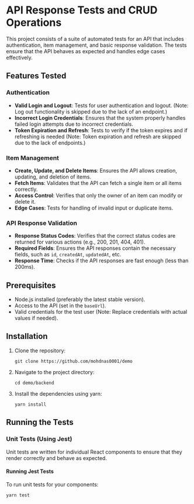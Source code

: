 # API Response Tests and CRUD Operations

This project consists of a suite of automated tests for an API that includes authentication, item management, and basic response validation. The tests ensure that the API behaves as expected and handles edge cases effectively.

## Features Tested

### Authentication
- **Valid Login and Logout**: Tests for user authentication and logout. (Note: Log out functionality is skipped due to the lack of an endpoint.)
- **Incorrect Login Credentials**: Ensures that the system properly handles failed login attempts due to incorrect credentials.
- **Token Expiration and Refresh**: Tests to verify if the token expires and if refreshing is needed (Note: Token expiration and refresh are skipped due to the lack of endpoints.)

### Item Management
- **Create, Update, and Delete Items**: Ensures the API allows creation, updating, and deletion of items.
- **Fetch Items**: Validates that the API can fetch a single item or all items correctly.
- **Access Control**: Verifies that only the owner of an item can modify or delete it.
- **Edge Cases**: Tests for handling of invalid input or duplicate items.

### API Response Validation
- **Response Status Codes**: Verifies that the correct status codes are returned for various actions (e.g., 200, 201, 404, 401).
- **Required Fields**: Ensures the API responses contain the necessary fields, such as `id`, `createdAt`, `updatedAt`, etc.
- **Response Time**: Checks if the API responses are fast enough (less than 200ms).

## Prerequisites

- Node.js installed (preferably the latest stable version).
- Access to the API (set in the `baseUrl`).
- Valid credentials for the test user (Note: Replace credentials with actual values if needed).

## Installation

1. Clone the repository:
    ```
    git clone https://github.com/mohdnas0001/demo
    ```

2. Navigate to the project directory:
    ```
    cd demo/backend
    ```

3. Install the dependencies using yarn:
    ```
    yarn install
    ```

## Running the Tests

### Unit Tests (Using Jest)
Unit tests are written for individual React components to ensure that they render correctly and behave as expected.

#### Running Jest Tests
To run unit tests for your components:

```bash
yarn test
```
